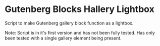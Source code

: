 # Gutenberg Blocks Hallery Lightbox
Script to make Gutenberg gallery block function as a lightbox.

Note: Script is in it's first version and has not been fully tested. Has only been tested with a single gallery element being present.
